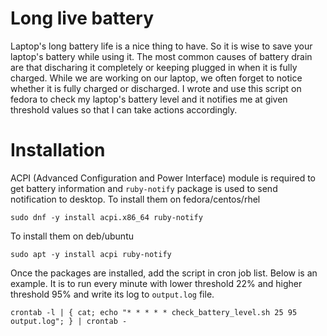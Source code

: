 # Long live battery
Laptop's long battery life is a nice thing to have. So it is wise to save your laptop's battery while using it. The most common causes of battery drain are that discharing it completely or keeping plugged in when it is fully charged. While we are working on our laptop, we often forget to notice whether it is fully charged or discharged. I wrote and use this script on fedora to check my laptop's battery level and it notifies me at given threshold values so that I can take actions accordingly.

# Installation
ACPI (Advanced Configuration and Power Interface) module is required to get battery information and `ruby-notify` package is used to send notification to desktop. To install them on fedora/centos/rhel
```shell
sudo dnf -y install acpi.x86_64 ruby-notify
```
To install them on deb/ubuntu
```shell
sudo apt -y install acpi ruby-notify
```
Once the packages are installed, add the script in cron job list. Below is an example. It is to run every minute with lower threshold 22% and higher threshold 95% and write its log to `output.log` file.
```shell
crontab -l | { cat; echo "* * * * * check_battery_level.sh 25 95 output.log"; } | crontab -
```
